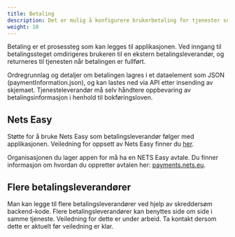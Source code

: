 ```yaml
---
title: Betaling
description: Det er mulig å konfigurere brukerbetaling for tjenester som er gebyrbelagte eller der det er tillatt å kreve betaling.
weight: 10
---
```


Betaling er et prosessteg som kan legges til applikasjonen. 
Ved inngang til betalingssteget omdirigeres brukeren til en ekstern betalingsleverandør, og returneres til tjenesten når betalingen er fullført.

Ordregrunnlag og detaljer om betalingen lagres i et dataelement som JSON (paymentInformation.json), og kan lastes ned via API etter insending av skjemaet.
Tjenesteleverandør må selv håndtere oppbevaring av betalingsinformasjon i henhold til bokføringsloven.

<object data="payment.drawio.svg" type="image/svg+xml" style="width: 100%;"></object>

## Nets Easy

Støtte for å bruke Nets Easy som betalingsleverandør følger med applikasjonen. Veiledning for oppsett av Nets Easy finner du [her](/nb/app/guides/payment/).

Organisasjonen du lager appen for må ha en NETS Easy avtale.
Du finner informasjon om hvordan du oppretter avtalen her: [payments.nets.eu](https://payments.nets.eu/nb-NO/checkout).

## Flere betalingsleverandører

Man kan legge til flere betalingsleverandører ved hjelp av skreddersøm backend-kode. 
Flere betalingsleverandører kan benyttes side om side i samme tjeneste.
Veiledning for dette er under arbeid. Ta kontakt dersom dette er aktuelt før veiledning er klar.